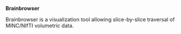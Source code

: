 **Brainbrowser**

Brainbrowser is a visualization tool allowing slice-by-slice traversal of MINC/NIfTI volumetric data.


